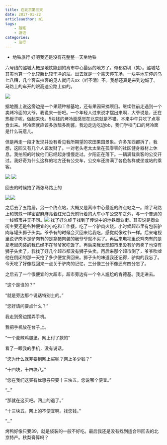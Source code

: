 ```yaml
---
title: 在北京第三天
date: 2017-01-22
articleauthor: m1
tags:
    - 随笔
    - 游记
categories:
    - 浊行
---
```

*   地铁旅行 好吧我还是没有花整整一天坐地铁

六号线的潞城大概是地铁能到的离市中心最远的地方了。帝都边境（笑）。潞城站其实也算一个比较新比较干净的站。出去就是一个露天停车场，一块平地车停的乌七八糟，几个客车拉客的见人就问去xx（听不清）不。我想还真是来到边城了。马路上的车开的跟高速公路上似的。

![](http://imglf2.nosdn.127.net/img/RE4yTEZuL3FaSFpjYUtOZlBaaVdqNnBKR3hxS3gxdWVTcmxPNEViSzM4NzZtV1FnUFVkeEpBPT0.jpg?=imageView&thumbnail=500x0&quality=96&stripmeta=0&type=jpg%7Cwatermark&type=2)

据地图上说这旁边是一个果蔬种植基地，还有果园采摘项目。继续往前走遇到一个卖烤冷面的大爷。我说来一份吧。一个年轻人过来说才摆出来啊，大爷说是，还在热板子呢，做起来快。5块钱的烤冷面感觉在北京就是不错。本来中午只吃了点零食出来。烤冷面就应该多放醋多刷酱，我边走边吃边bb，我们学校门口的烤冷面是什么玩意儿。

但是再走一段才发现并没有看见我所期望的农田果园景象。许多东西都拆了，我想，这回又有几个人该发财了。一对老头老太太坐在孤零零的社区健身器材上休息。我拍照的时候他们已经起身慢慢走过。夕阳正在落下。一辆满载乘客的公交开过。我好奇为什么这样的地方还有公交车，公交车还挤满了各色各样或坐或站的乘客。

![](http://imglf.nosdn.127.net/img/RE4yTEZuL3FaSFpjYUtOZlBaaVdqNHpRTmdrTEo3MG5oejExWkJIbWkyeDh1Wi9Pc0syMGxBPT0.jpg?=imageView&thumbnail=500x0&quality=96&stripmeta=0&type=jpg%7Cwatermark&type=2)
![](http://imglf.nosdn.127.net/img/RE4yTEZuL3FaSFpjYUtOZlBaaVdqelZZbnVwVHA5c3R0WVNzN2JFaEFKTTFDOTBtS2Q2K0xnPT0.jpg?=imageView&thumbnail=500x0&quality=96&stripmeta=0&type=jpg%7Cwatermark&type=2)

回去的时候拍了两张马路上的

![](http://imglf0.nosdn.127.net/img/RE4yTEZuL3FaSFpjYUtOZlBaaVdqNWlyTG1XU2dTR0NsUEttait1UWpNeDByRlpzWmVrejdnPT0.jpg?=imageView&thumbnail=500x0&quality=96&stripmeta=0&type=jpg%7Cwatermark&type=2)![](http://imglf0.nosdn.127.net/img/RE4yTEZuL3FaSFpjYUtOZlBaaVdqNlhtV0dyV2JYS09zS1dtQjZCMllJNnozZVczTStDSUh3PT0.jpg?=imageView&thumbnail=500x0&quality=96&stripmeta=0&type=jpg%7Cwatermark&type=2)

之后去了五路居，另一个终点站，大概又是离市中心最近的终点站之一。除了马路上和蜘蛛一样密密麻麻亮着红光白光前行着的大车小车公交车之外，与一个普通的一线城市并无不同。![](http://imglf2.nosdn.127.net/img/RE4yTEZuL3FaSFpjYUtOZlBaaVdqMkhIcEtmamQ1dFRrZDBjN05GMk8yOWdzOFhYdlFGaVpnPT0.jpg?=imageView&thumbnail=500x0&quality=96&stripmeta=0&type=jpg%7Cwatermark&type=2)
找了好久终于找到了传说中的地铁商业街。其实说是商业街主要还是各种便宜的小吃和工作餐。吃了一个驴肉火烧。小时候超市里有包装驴肉与罐头狮子头卖。爷爷有的时候会买回来给我吃，感觉就像过节一样。后来电视里说驴肉不是驴肉有的是拿猪肉装的我爷爷就不买了。再后来电视里说鸡肉有的是拿老鼠肉装的我已经不在爷爷家吃饭了。再后来我发现超市里没有驴肉卖了也没有狮子头卖了，我找了好几个超市都没有狮子头卖。再后来那个超市倒了，爷爷吹嘘他在倒闭的那一天抢了多少便宜货回来。狮子头的味道我还记得，驴肉的我忘了。今天吃了好像找回来一点关于驴肉的记忆，三分像三分不像还有四分忘了。

之后去了一个很便宜的大超市。超市旁边有一个令人尴尬的肯德基。我走进去。

“这个是谁的？”

“就是旁边那个说话特别土的。”

“您好请问要点什么？”

我走到旁边摆弄手机。

我把手机放在台子上。

“一个麦辣鸡腿堡。网上付了款的”

看了一眼我的手机，没有说话。

“您为什么就非要到网上买呢？网上多少钱？”

“十四块，十四块八。”

“您在我们这买有优惠券只要十三块五。您说哪个便宜。”

“...”

“那就在这买吧。网上的退了。”

“十三块五。网上的不便宜啊。找您钱。”

“..."

烤鸭好像只要39，就是袋装的一般不好吃。最后我还是没有找到适合带回去的北京特产。秋梨膏算吗？